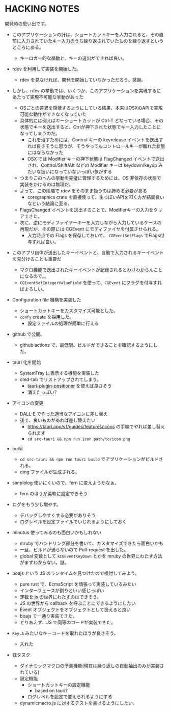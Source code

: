 # HACKING NOTES

開発時の思い出です。

- このアプリケーションの肝は、ショートカットキーを入力されると、その直前に入力されていたキー入力のうち繰り返されていたものを繰り返すというところにある。
  - キーロガー的な挙動と、キーの送出ができれば良い。
- rdev を利用して実装を開始した。
  - rdev を見なければ、開発を開始していなかっただろう。感謝。
- しかし、rdev の挙動では、いくつか、このアプリケーションを実現するにあたって実現不可能な挙動があった
  - OSごとの差異を隠蔽するようにしている結果、本来はOSXのAPIで実現可能な動作ができなくなっていた
  - 具体的には例えばキーショートカットが Ctrl-T となっている場合、その状態でキーを送出すると、Ctrlが押下された状態でキー入力したことになってしまうのだ。
    - これを治すためには、Control キーの keyrelease イベントを送出すれば良さそうに思うが、そうやってもコントロールキーが離れた状態にはならなかった
    - OSX では Modifier キーの押下状態は FlagChanged イベントで送出され、Control/Shift/Alt などの Modifier キーは keydown/keyup みたいな扱いになっていないっぽい気がする
  - つまりこのへんの挙動を完璧に管理するためには、OS 非依存の状態で実装をかけるのは無理だ。
  - よって、この段階で rdev をそのまま扱うのは諦める必要がある
    - coregraphics crate を直接使って、生っぽいAPIを叩く方が結局良いなという結論に至る。
  - FlagsChanged イベントを送出することで、Modifierキーの入力をクリアできた。
  - 次に、逆にモディファイヤーキーを入力しながら入力しているケースの再現だが、その際には CGEvent にモディファイヤを付属させられる。
    - 入力時点での Flags を保存しておいて、 `CGEventSetFlags` でFlags付与すれば良い。
- このアプリ自体が送出したキーイベントと、自動で入力されるキーイベントを見分けることも重要だ
  - マクロ機能で送出されたキーイベントが記録されるとわけわからんことになるので。。
  - `CGEventSetIntegerValueField` を使って、`CGEvent` にフラグを付与すればよろしい。
- Configuration file 機構を実装した
  - ショートカットキーをカスタマイズ可能とした。
  - `confy` create を採用した。
    - 設定ファイルの処理が簡単に行える
- github で公開。
  - github actions で、最低限、ビルドができることを確認するようにした。
- tauri 化を開始
  - SystemTray に表示する機能を実装した
  - cmd-tab でリストアップされてしまう。
    - [tauri-plugin-positioner](https://github.com/tauri-apps/tauri-plugin-positioner) を使えば良さそう
    - 消えたっぽい?
- アイコンの変更
  - DALL-E で作った適当なアイコンに差し替え
  - 後で、良いものがあれば差し替えたい
    - https://tauri.app/v1/guides/features/icons の手順でやれば差し替えられます
    -  `cd src-tauri && npm run icon path/to/icon.png`
- build
  - `cd src-tauri && npm run tauri build` でアプリケーションがビルドされる。
  - dmg ファイルが生成される。
- simplelog 使いにくいので、fern に変えようかなぁ。
  - fern のほうが柔軟に設定できそう
- ログをもう少し増やす。
  - デバッグしやすくする必要がありそう
  - ログレベルを設定ファイルでいじれるようにしておく
- minutus 使ってみるのも面白いかもしれない
  - mruby でハンドリング部分を書いて、カスタマイズできたら面白いかも
  - 一旦、ビルドが通らないので Pull-request を出した。
  - global 変数として `kCGEventKeyDown` とかを mruby の世界にわたす方法がまずわからない。謎。
- boajs という JS のランタイムを見つけたので検討してみよう。
  - pure rust で、EcmaScript を頑張って実装しているみたい
  - インターフェースが割りといい感じっぽい
  - 定数を js の世界にわたすのはできそう。
  - JS の世界から callback を呼ぶことにできるようにしたい
  - Event オブジェクトをオブジェクトとして扱えると良い
  - boajs で一通り実装できた。
  - とりあえず、JS で同等のコードが実装できた。
- `Key.A` みたいなキーコードを取れたほうが良さそう。
  - 入れた

- 残タスク
  - ダイナミックマクロの予測機能(現在は繰り返しの自動抽出のみが実装されている)
  - 設定機能
    - ショートカットキーの設定機能
      - based on tauri?
    - ログレベルを設定で変えられるようにする
  - dynamicmacro.js に対するテストを書けるようにしたい。
